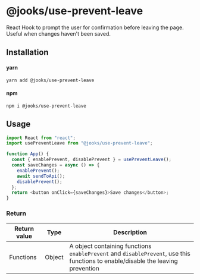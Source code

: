# @jooks/use-prevent-leave

React Hook to prompt the user for confirmation before leaving the page. Useful when changes haven't been saved.

## Installation

#### yarn

`yarn add @jooks/use-prevent-leave`

#### npm

`npm i @jooks/use-prevent-leave`

## Usage

```js
import React from "react";
import usePreventLeave from "@jooks/use-prevent-leave";

function App() {
  const { enablePrevent, disablePrevent } = usePreventLeave();
  const saveChanges = async () => {
    enablePrevent();
    await sendToApi();
    disablePrevent();
  };
  return <button onClick={saveChanges}>Save changes</button>;
}
```

### Return

| Return value | Type   | Description                                                                                                                     |
| ------------ | ------ | ------------------------------------------------------------------------------------------------------------------------------- |
| Functions    | Object | A object containing functions `enablePrevent` and `disablePrevent`, use this functions to enable/disable the leaving prevention |

